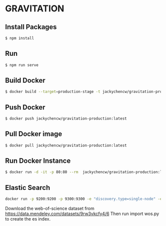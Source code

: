 # GRAVITATION

## Install Packages
```bash
$ npm install
```
## Run
```bash
$ npm run serve
```

## Build Docker 
```bash
$ docker build --target=production-stage -t jackychencw/gravitation-production:latest .
```

## Push Docker
```bash
$ docker push jackychencw/gravitation-production:latest
```

## Pull Docker image
```bash
$ docker pull jackychencw/gravitation-production:latest
```

## Run Docker Instance
```bash
$ docker run -d -it -p 80:80 --rm  jackychencw/gravitation-production:latest
```
 
## Elastic Search
```bash
docker run -p 9200:9200 -p 9300:9300 -e "discovery.type=single-node" -e http.cors.enabled=true -e http.cors.allow-origin='*' -v /usr/share/elasticsearch/data docker.elastic.co/elasticsearch/elasticsearch:7.10.1
```
Download the web-of-science dataset from https://data.mendeley.com/datasets/9rw3vkcfy4/6
Then run import wos.py to create the es index.

